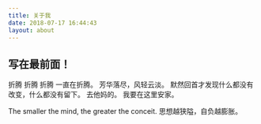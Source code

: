```yaml
---
title: 关于我
date: 2018-07-17 16:44:43
layout: about
---
```


## 写在最前面！
折腾 折腾 折腾 一直在折腾。
芳华落尽，风轻云淡。
默然回首才发现什么都没有改变，什么都没有留下。
去他妈的。
我要在这里安家。

The smaller the mind, the greater the conceit.
思想越狭隘，自负越膨胀。
